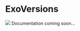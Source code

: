 # ExoVersions
[![](https://jitpack.io/v/Exorath/ExoVersions.svg)](https://jitpack.io/#Exorath/ExoVersions)
Documentation coming soon...
